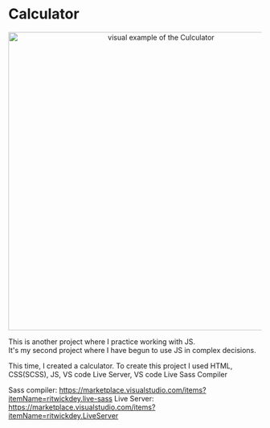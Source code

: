 # Calculator

<div align="center">
  <img width="592" alt="visual example of the Culculator" src="https://github.com/HamaHs/Calculator/assets/45846647/55635116-36af-439a-b084-7ee1e6a3ee61">
</div>


This is another project where I practice working with JS. </br>
It's my second project where I have begun to use JS in complex decisions. </br>

This time, I created a calculator.
To create this project I used HTML, CSS(SCSS), JS, VS code Live Server, VS code Live Sass Compiler

Sass compiler: https://marketplace.visualstudio.com/items?itemName=ritwickdey.live-sass
Live Server: https://marketplace.visualstudio.com/items?itemName=ritwickdey.LiveServer
